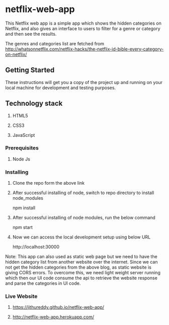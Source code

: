 # netflix-web-app
This Netflix web app is a simple app which shows the hidden categories on Netflix, and also gives an interface to users to filter for a genre or category and then see the results.

The genres and categories list are fetched from http://whatsonnetflix.com/netflix-hacks/the-netflix-id-bible-every-category-on-netflix/

## Getting Started

These instructions will get you a copy of the project up and running on your local machine for development and testing purposes.

## Technology stack

1. HTML5

2. CSS3

3. JavaScript


### Prerequisites

1. Node Js

### Installing

1. Clone the repo form the above link 

2. After successful installing of node, switch to repo directory to install node_modules

    npm install
    
3. After successful installing of node modules, run the below command 

    npm start 
    
4. Now we can access the local development setup using below URL

    http://localhost:30000
    
Note: This app can also used as static web page but we need to have the hidden category list from another website over the internet. Since we can not get the hidden categories from the above blog, as static website is giving CORS errors. To overcome this, we need light weight server running which then our UI code consume the api to retrieve the website response and parse the categories in UI code.

### Live Website

1. https://jithureddy.github.io/netflix-web-app/

2. http://netflix-web-app.herokuapp.com/


  
